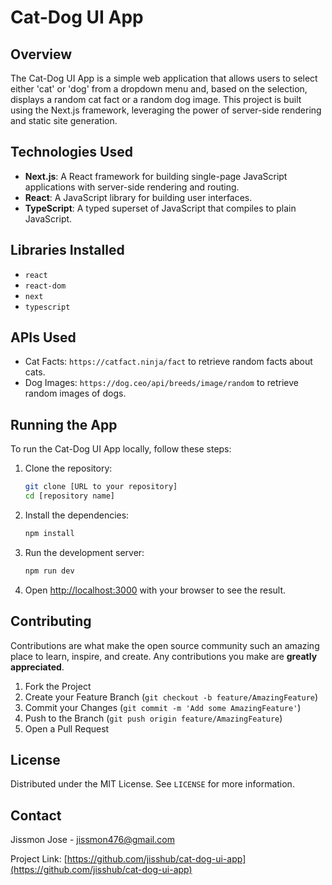 # Cat-Dog UI App

## Overview
The Cat-Dog UI App is a simple web application that allows users to select either 'cat' or 'dog' from a dropdown menu and, based on the selection, displays a random cat fact or a random dog image. This project is built using the Next.js framework, leveraging the power of server-side rendering and static site generation.

## Technologies Used
- **Next.js**: A React framework for building single-page JavaScript applications with server-side rendering and routing.
- **React**: A JavaScript library for building user interfaces.
- **TypeScript**: A typed superset of JavaScript that compiles to plain JavaScript.

## Libraries Installed
- `react`
- `react-dom`
- `next`
- `typescript`

## APIs Used
- Cat Facts: `https://catfact.ninja/fact` to retrieve random facts about cats.
- Dog Images: `https://dog.ceo/api/breeds/image/random` to retrieve random images of dogs.

## Running the App
To run the Cat-Dog UI App locally, follow these steps:

1. Clone the repository:
   ```bash
   git clone [URL to your repository]
   cd [repository name]
   ```

2. Install the dependencies:
   ```bash
   npm install
   ```

3. Run the development server:
   ```bash
   npm run dev
   ```

4. Open [http://localhost:3000](http://localhost:3000) with your browser to see the result.

## Contributing
Contributions are what make the open source community such an amazing place to learn, inspire, and create. Any contributions you make are **greatly appreciated**.

1. Fork the Project
2. Create your Feature Branch (`git checkout -b feature/AmazingFeature`)
3. Commit your Changes (`git commit -m 'Add some AmazingFeature'`)
4. Push to the Branch (`git push origin feature/AmazingFeature`)
5. Open a Pull Request

## License
Distributed under the MIT License. See `LICENSE` for more information.

## Contact
Jissmon Jose - [jissmon476@gmail.com](mailto:jissmon476@example.com)

Project Link: [https://github.com/jisshub/cat-dog-ui-app](https://github.com/jisshub/cat-dog-ui-app)
